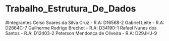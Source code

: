 # Trabalho_Estrutura_De_Dados

#Integrantes
Celso Soares da Silva Cruz - R.A: D16568-2
Gabriel Leite - R.A: D2664C-7
Guilherme Rodrigo Brechot - R.A: D34190-1
Rafael Nunes dos Santos - R.A: D12403-2
Peterson Mendonça de Oliveira - R.A: D29JHJ-9
